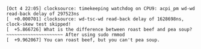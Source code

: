 ~~~~~~~~~~~~~~~~~~~~~ After using sudo insmod
[Oct 4 22:05] clocksource: timekeeping watchdog on CPU9: acpi_pm wd-wd read-back delay of 297523ns
[  +0.000701] clocksource: wd-tsc-wd read-back delay of 1628698ns, clock-skew test skipped!
[  +5.866726] What is the difference between roast beef and pea soup?
~~~~~~~~~~~~~~~~~~~~~ After using sudo rmmod
[  +9.962067] You can roast beef, but you can't pea soup.
